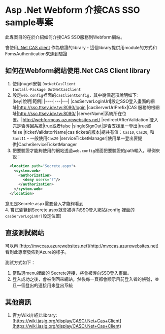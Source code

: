 ﻿# Asp .Net Webform 介接CAS SSO sample專案

此專案目的在於介紹如何介接CAS SSO服務到Webform網站。

會使用[. Net CAS client](https://wiki.jasig.org/display/CASC/.Net+Cas+Client)
作為驗證的library - 這個library提供用module的方式和FomsAuthentication來達到驗證

## 如何在Webform網站使用.Net CAS Client library

1. 使用nuget安裝 `DotNetCasClient`  
`Install-Package DotNetCasClient`  
2. 設定`web.config`裡面的`casClientConfig`，其中幾個選項說明如下:  
|key|說明|範例|
|----|---|---|
|casServerLoginUrl|設定SSO登入畫面的網址|http://sso.ttsev.idv.tw:8080/login
|casServerUrlPrefix|CAS 服務的根網址|http://sso.ttsev.idv.tw:8080/
|serverName|系統所在位置。|http://webformcas.azurewebsites.net/
|redirectAfterValidation|登入完是否導回系統|true或者false
|singleSignOut|是否支援單一登出|true或false
|ticketValidatorName|cas ticket的版本|總共有值：`Cas10`, `Cas20`, 和 `Saml11` - 一般使用`Cas20`
|serviceTicketManager|使用單一登出要提供|CacheServiceTicketManager
3. 把要驗證才能夠使用的網站透過`web.config`裡面把要驗證的path輸入，舉例來說：  
```xml
  <location path="Secrete.aspx">
    <system.web>
      <authorization>
        <deny users="?"/>
      </authorization>
    </system.web>
  </location>
```
意思是Secrete.aspx需要登入才能夠看到  
4. 嘗試瀏覽到Secrete.aspx就會被導向SSO登入網站(config 裡面的`casServerLoginUrl`設定位置)

## 直接測試網站

可以再 [http://mvccas.azurewebsites.net](http://mvccas.azurewebsites.net) 看到此專案發佈到Azure的樣子。

測試方式如下：

1. 當點選menu裡面的 Secrete連接，將會被導向SSO登入畫面。
2. 登入成功之後，會被倒回來網站，然後每一頁都會顯示目前登入者的帳號，並且一個登出的連接用來登出系統

## 其他資訊

1. 官方Wiki介紹此library: [https://wiki.jasig.org/display/CASC/.Net+Cas+Client](https://wiki.jasig.org/display/CASC/.Net+Cas+Client)